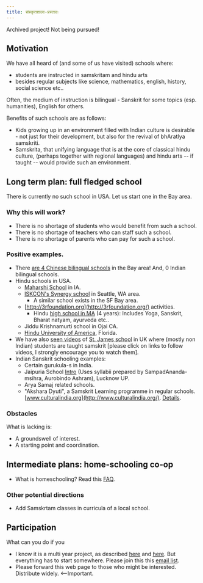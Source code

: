 ```yaml
---
title: संस्कृतशाला-प्रस्तावः
---
```


<div class="bs-callout-warning">
  Archived project! Not being pursued!
</div>

## Motivation

We have all heard of (and some of us have visited) schools where:

- students are instructed in samskritam and hindu arts
- besides regular subjects like science, mathematics, english, history, social science etc..

Often, the medium of instruction is bilingual - Sanskrit for some topics (esp. humanities), English for others.



Benefits of such schools are as follows:

- Kids growing up in an environment filled with Indian culture is desirable - not just for their development, but also for the revival of bhAratIya samskriti.
- Samskrita, that unifying language that is at the core of classical hindu culture, (perhaps together with regional languages) and hindu arts -- if taught -- would provide such an environment.

## Long term plan: full fledged school

There is currently no such school in USA. Let us start one in the Bay area. 

### Why this will work?

- There is no shortage of students who would benefit from such a school.
- There is no shortage of teachers who can staff such a school.
- There is no shortage of parents who can pay for such a school.

### Positive examples.

- There [are 4 Chinese bilingual schools](https://groups.google.com/forum/#!topic/samskritashaalaa_sf/J95YgrXlWkI) in the Bay area! And, 0 Indian bilingual schools.
- Hindu schools in USA.
    - [Maharshi School](http://www.maharishischooliowa.org/our-approach/vedic-science/sanskrit/) in IA.
    - [ISKCON's Synergy school](http://synergyinternationalschool.com/index.php/programs/11-programs/25-special-programs) in Seattle, WA area.
        - A similar school exists in the SF Bay area.
    - [http://3rfoundation.org](http://3rfoundation.org/) activities.
        - Hindu [high school in MA](https://groups.google.com/forum/#!topic/samskritashaalaa_sf/LxV96ZH7gIY) (4 years): Includes Yoga, Sanskrit, Bharat natyam, ayurveda etc..
    - Jiddu Krishnamurti school in Ojai CA.
    - [Hindu University of America](http://www.hua.edu/ABOUT_US.PHP), Florida.
- We have also [seen videos](https://www.google.com/search?q=st+james+school&aq=f&oq=st+james+school&aqs=chrome.0.57j5j0l2j62l2.2695&sourceid=chrome&ie=UTF-8#q=st+james+school+sanskrit&hl=en&safe=off&source=univ&tbm=vid&tbo=u&sa=X&ei=EnwxUZ8X48eLAvSggMAF&ved=0CD4QqwQ&bav=on.2,or.r_gc.r_pw.r_cp.r_qf.&bvm=bv.43148975,d.cGE&fp=d3a63bc064d0c7f1&biw=1484&bih=870) of [St. James school](http://www.stjamesschools.co.uk/juniorschools/school-life.php?page=Academic&subsection=Languages) in UK where (mostly non Indian) students are taught samskrit \[please click on links to follow videos, I strongly encourage you to watch them\].
- Indian Sanskrit schooling examples:
    - Certain gurukula-s in India.
    - Jaipuria School [Intro](https://www.youtube.com/watch?v=rzy5YWT7sQ0&app=desktop) (Uses syllabii prepared by SampadAnanda-msihra, Aurobindo Ashram), Lucknow UP.
    - Arya Samaj related schools.
    - "Akshara Dyuti", a Samskrit Learning programme in regular schools. [www.culturalindia.org](http://www.culturalindia.org/). [Details](https://groups.google.com/d/msg/samskritashaalaa_sf/CWp10Imu8PA/GVqh6F7ofgwJ).


### Obstacles

What is lacking is:

- A groundswell of interest.
- A starting point and coordination.

## Intermediate plans: home-schooling co-op

- What is homeschooling? Read this [FAQ](http://californiahomeschool.net/howTo/faq.htm).


### Other potential directions

- Add Samskrtam classes in curricula of a local school.

## Participation

What can you do if you 

- I know it is a multi year project, as described [here](http://privateschool.about.com/cs/startingaschool/ht/startaschool.htm) and [here](http://www.wikihow.com/Start-a-School). But everything has to start somewhere. Please join this this [email list](https://groups.google.com/forum/?fromgroups#!forum/samskritashaalaa_sf).
- Please forward this web page to those who might be interested. Distribute widely. <--Important.